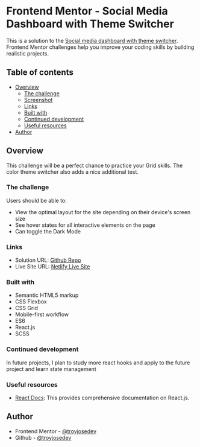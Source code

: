 # Frontend Mentor - Social Media Dashboard with Theme Switcher

This is a solution to the [Social media dashboard with theme switcher](https://www.frontendmentor.io/challenges/social-media-dashboard-with-theme-switcher-6oY8ozp_H/hub). Frontend Mentor challenges help you improve your coding skills by building realistic projects. 

## Table of contents

- [Overview](#overview)
  - [The challenge](#the-challenge)
  - [Screenshot](#screenshot)
  - [Links](#links)
  - [Built with](#built-with)
  - [Continued development](#continued-development)
  - [Useful resources](#useful-resources)
- [Author](#author)

## Overview
This challenge will be a perfect chance to practice your Grid skills. The color theme switcher also adds a nice additional test.

### The challenge

Users should be able to:

- View the optimal layout for the site depending on their device's screen size
- See hover states for all interactive elements on the page
- Can toggle the Dark Mode

### Links

- Solution URL: [Github Repo](https://github.com/troyjosedev/social-media-dashboard)
- Live Site URL: [Netlify Live Site](https://socialmedia-dashboard-theme-switcher.netlify.app/)

### Built with

- Semantic HTML5 markup
- CSS Flexbox
- CSS Grid
- Mobile-first workflow
- ES6
- React.js
- SCSS

### Continued development

In future projects, I plan to study more react hooks and apply to the future project and learn state management

### Useful resources

- [React Docs](https://react.dev//): This provides comprehensive documentation on React.js.

## Author

- Frontend Mentor - [@troyjosedev](https://www.frontendmentor.io/profile/troyjosedev)
- Github - [@troyjosedev](https://github.com/troyjosedev)
